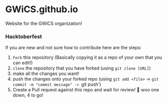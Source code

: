 # GWiCS.github.io
Website for the GWiCS organization!

### Hacktoberfest

If you are new and not sure how to contribute here are the steps: 
1. `Fork` this repository (Basically copying it as a repo of your own that you can edit!)
2. `clone` the repository that you have forked (using `git clone [URL]`)
3. make all the changes you want! 
4. push the changes onto your forked repo (using `git add <file>` -> `git commit -m "commit message" -> `git push')
5. Create a Pull request against this repo and wait for review! 
🎉 woo one down, 4 to go! 
